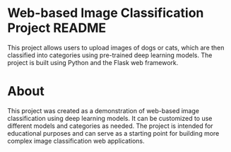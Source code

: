 # Web-based Image Classification Project README

This project allows users to upload images of dogs or cats, which are then classified into categories using pre-trained deep learning models. The project is built using Python and the Flask web framework.

# About

This project was created as a demonstration of web-based image classification using deep learning models. It can be customized to use different models and categories as needed. The project is intended for educational purposes and can serve as a starting point for building more complex image classification web applications.


